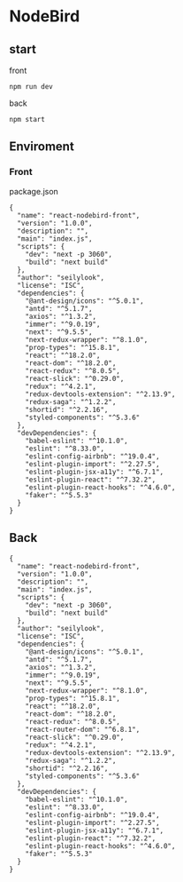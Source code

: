 # NodeBird

## start

front

    npm run dev

back

    npm start

## Enviroment

### Front

package.json

    {
      "name": "react-nodebird-front",
      "version": "1.0.0",
      "description": "",
      "main": "index.js",
      "scripts": {
        "dev": "next -p 3060",
        "build": "next build"
      },
      "author": "seilylook",
      "license": "ISC",
      "dependencies": {
        "@ant-design/icons": "^5.0.1",
        "antd": "^5.1.7",
        "axios": "^1.3.2",
        "immer": "^9.0.19",
        "next": "^9.5.5",
        "next-redux-wrapper": "^8.1.0",
        "prop-types": "^15.8.1",
        "react": "^18.2.0",
        "react-dom": "^18.2.0",
        "react-redux": "^8.0.5",
        "react-slick": "^0.29.0",
        "redux": "^4.2.1",
        "redux-devtools-extension": "^2.13.9",
        "redux-saga": "^1.2.2",
        "shortid": "^2.2.16",
        "styled-components": "^5.3.6"
      },
      "devDependencies": {
        "babel-eslint": "^10.1.0",
        "eslint": "^8.33.0",
        "eslint-config-airbnb": "^19.0.4",
        "eslint-plugin-import": "^2.27.5",
        "eslint-plugin-jsx-a11y": "^6.7.1",
        "eslint-plugin-react": "^7.32.2",
        "eslint-plugin-react-hooks": "^4.6.0",
        "faker": "^5.5.3"
      }
    }

## Back

    {
      "name": "react-nodebird-front",
      "version": "1.0.0",
      "description": "",
      "main": "index.js",
      "scripts": {
        "dev": "next -p 3060",
        "build": "next build"
      },
      "author": "seilylook",
      "license": "ISC",
      "dependencies": {
        "@ant-design/icons": "^5.0.1",
        "antd": "^5.1.7",
        "axios": "^1.3.2",
        "immer": "^9.0.19",
        "next": "^9.5.5",
        "next-redux-wrapper": "^8.1.0",
        "prop-types": "^15.8.1",
        "react": "^18.2.0",
        "react-dom": "^18.2.0",
        "react-redux": "^8.0.5",
        "react-router-dom": "^6.8.1",
        "react-slick": "^0.29.0",
        "redux": "^4.2.1",
        "redux-devtools-extension": "^2.13.9",
        "redux-saga": "^1.2.2",
        "shortid": "^2.2.16",
        "styled-components": "^5.3.6"
      },
      "devDependencies": {
        "babel-eslint": "^10.1.0",
        "eslint": "^8.33.0",
        "eslint-config-airbnb": "^19.0.4",
        "eslint-plugin-import": "^2.27.5",
        "eslint-plugin-jsx-a11y": "^6.7.1",
        "eslint-plugin-react": "^7.32.2",
        "eslint-plugin-react-hooks": "^4.6.0",
        "faker": "^5.5.3"
      }
    }
